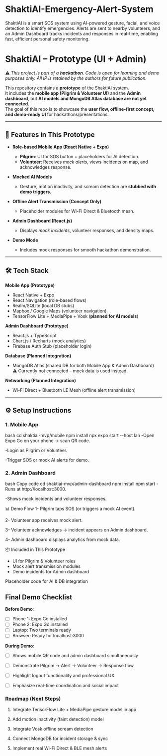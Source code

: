 # ShaktiAI-Emergency-Alert-System
ShaktiAI is a smart SOS system using AI-powered gesture, facial, and voice detection to identify emergencies. Alerts are sent to nearby volunteers, and an Admin Dashboard tracks incidents and responses in real-time, enabling fast, efficient personal safety monitoring.

# ShaktiAI – Prototype (UI + Admin)

⚠️ *This project is part of a **hackathon**. Code is open for learning and demo purposes only. All IP is retained by the authors for future publication.*

This repository contains a **prototype** of the ShaktiAI system.  
It includes the **mobile app (Pilgrim & Volunteer UI)** and the **Admin dashboard**, but **AI models and MongoDB Atlas database are not yet connected**.  
The goal of this repo is to showcase the **user flow, offline-first concept, and demo-ready UI** for hackathons/presentations.

---

## 🚀 Features in This Prototype

- **Role-based Mobile App (React Native + Expo)**
  - **Pilgrim**: UI for SOS button + placeholders for AI detection.
  - **Volunteer**: Receives *mock alerts*, views incidents on map, and acknowledges response.

- **Mocked AI Models**
  - Gesture, motion inactivity, and scream detection are **stubbed with demo triggers**.

- **Offline Alert Transmission (Concept Only)**
  - Placeholder modules for Wi-Fi Direct & Bluetooth mesh.

- **Admin Dashboard (React.js)**
  - Displays *mock incidents*, volunteer responses, and density maps.

- **Demo Mode**
  - Includes mock responses for smooth hackathon demonstration.

---

## 🛠 Tech Stack

**Mobile App (Prototype)**
- React Native + Expo
- React Navigation (role-based flows)
- Realm/SQLite (local DB stubs)
- Mapbox / Google Maps (volunteer navigation)
- TensorFlow Lite + MediaPipe + Vosk (**planned for AI models**)

**Admin Dashboard (Prototype)**
- React.js + TypeScript
- Chart.js / Recharts (mock analytics)
- Firebase Auth Stub (placeholder login)

**Database (Planned Integration)**
- MongoDB Atlas (shared DB for both Mobile App & Admin Dashboard)  
  ⚠️ Currently not connected – mock data is used instead.

**Networking (Planned Integration)**
- Wi-Fi Direct + Bluetooth LE Mesh (offline alert transmission)

---

## ⚙️ Setup Instructions

### 1. Mobile App
bash
cd shaktiai-mvp/mobile
npm install
npx expo start --host lan
  -Open Expo Go on your phone → scan QR code.

  -Login as Pilgrim or Volunteer.

  -Trigger SOS or mock AI alerts for demo.

### 2. Admin Dashboard
bash
Copy code
cd shaktiai-mvp/admin-dashboard
npm install
npm start
  -Runs at http://localhost:3000.

  -Shows mock incidents and volunteer responses.

📊 Demo Flow
1- Pilgrim taps SOS (or triggers a mock AI event).

2- Volunteer app receives mock alert.

3- Volunteer acknowledges → incident appears on Admin dashboard.

4- Admin dashboard displays analytics from mock data.

📦 Included in This Prototype

* UI for Pilgrim & Volunteer roles
* Mock alert transmission modules
* Demo incidents for Admin dashboard

Placeholder code for AI & DB integration

## **Final Demo Checklist**

**Before Demo**:
- [ ] Phone 1: Expo Go installed
- [ ] Phone 2: Expo Go installed  
- [ ] Laptop: Two terminals ready
- [ ] Browser: Ready for localhost:3000

**During Demo**:
- [ ] Shows mobile QR code and admin dashboard simultaneously
- [ ] Demonstrate Pilgrim → Alert → Volunteer → Response flow
- [ ] Highlight logout functionality and professional UX
- [ ] Emphasize real-time coordination and social impact


### **Roadmap (Next Steps)**
1. Integrate TensorFlow Lite + MediaPipe gesture model in app

2. Add motion inactivity (faint detection) model

3. Integrate Vosk offline scream detection

4. Connect MongoDB for incident storage & sync

5. Implement real Wi-Fi Direct & BLE mesh alerts
